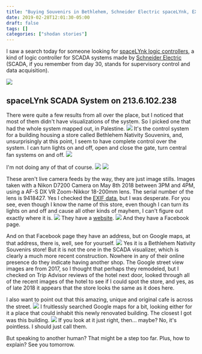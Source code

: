```yaml
---
title: "Buying Souvenirs in Bethlehem, Schneider Electric spaceLYnk, EXIF Data, and Does It Count as a Pilgrimage If You Are Just Remotely Opening and Closing Gates via a Store's Insecure SCADA System?"
date: 2019-02-28T12:01:30-05:00
draft: false
tags: []
categories: ["shodan stories"]
---
```


I saw a search today for someone looking for [spaceLYnk logic controllers](https://www.schneider-electric.com/en/product/LSS100200/spacelynk-logic-controller/?range=62958-spacelynk&node=2640385230-products), a kind of logic controller for SCADA systems made by [Schneider Electric](https://www.schneider-electric.com/ww/en/) (SCADA, if you remember from day 30, stands for supervisory control and data acquisition).

![](/images/100Days/Day56/spaceLYnk.png)

## spaceLYnk SCADA System on 213.6.102.238
There were quite a few results from all over the place, but I noticed that most of them didn't have visualizations of the system. So I picked one that had the whole system mapped out, in Palestine.
![](/images/100Days/Day56/firstlook.png)
It's the control system for a building housing a store called Bethlehem Nativity Souvenirs, and, unsurprisingly at this point, I seem to have complete control over the system. I can turn lights on and off, open and close the gate, turn central fan systems on and off.
![](/images/100Days/Day56/cash.png)

I'm not doing any of that of course.
![](/images/100Days/Day56/outside.png)
![](/images/100Days/Day56/entrance.png)

These aren't live camera feeds by the way, they are just image stills. Images taken with a Nikon D7200 Camera on May 8th 2018 between 3PM and 4PM, using a AF-S DX VR Zoom-Nikkor 18-200mm lens. The serial number of the lens is 9418427. Yes I checked the [EXIF data](https://photographylife.com/what-is-exif-data), but I was desperate. For you see, even though I know the name of this store, even though I can turn its lights on and off and cause all other kinds of mayhem, I can't figure out exactly where it is.
[![](/images/100Days/Day56/bethlehemnativity.png)](http://www.bethlehemnativitygroup.com/)
They have a [website](http://www.bethlehemnativitygroup.com/).
![](/images/100Days/Day56/facebook.png)
And they have a Facebook page.

And on that Facebook page they have an address, but on Google maps, at that address, there is, well, see for yourself.
![](/images/100Days/Day56/oldshop.png)
Yes it is a Bethlehem Nativity Souvenirs store! But it is not the one in the SCADA visualizer, which is clearly a much more recent construction. Nowhere in any of their online presence do they indicate having another shop. The Google street view images are from 2017, so I thought that perhaps they remodeled, but I checked on Trip Advisor reviews of the hotel next door, looked through all of the recent images of the hotel to see if I could spot the store, and yes, as of late 2018 it appears that the store looks the same as it does here.

I also want to point out that this amazing, unique and original cafe is across the street.
![](/images/100Days/Day56/stars.png)
I fruitlessly searched Google maps for a bit, looking either for it a place that could inhabit this newly renovated building. The closest I got was this building.
![](/images/100Days/Day56/oldversion.png)
If you look at it just right, then... maybe? No, it's pointless. I should just call them.

But speaking to another human? That might be a step too far. Plus, how to explain? See you tomorrow.
